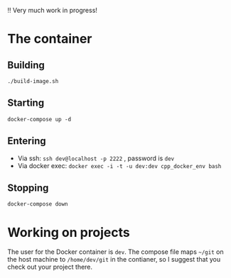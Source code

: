 :bangbang: Very much work in progress!

# The container

## Building

`./build-image.sh`

## Starting

`docker-compose up -d`

## Entering

- Via ssh: `ssh dev@localhost -p 2222` , password is `dev`
- Via docker exec: `docker exec -i -t -u dev:dev cpp_docker_env bash`

## Stopping

`docker-compose down`


# Working on projects

The user for the Docker container is `dev`.
The compose file maps `~/git` on the host machine to `/home/dev/git` in the contianer, so I suggest that you check out your project there.






